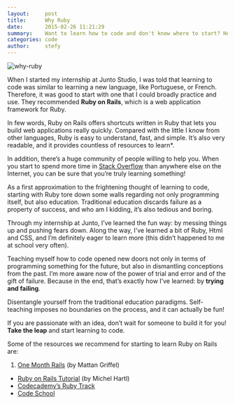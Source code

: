 ```yaml
---
layout:     post
title:      Why Ruby
date:       2015-02-26 11:21:29
summary:    Want to learn how to code and don't know where to start? Here are some useful tips that might help!
categories: code
author:     stefy
---
```


![why-ruby](http://38.media.tumblr.com/e803ec1c8534272215ab3dc633afc37a/tumblr_inline_nkeu02F1HH1sa3u4l.png)

When I started my internship at Junto Studio, I was told that learning to code
was similar to learning a new language, like Portuguese, or French. Therefore,
it was good to start with one that I could broadly practice and use.
They recommended **Ruby on Rails**, which is a web application framework for Ruby.

In few words, Ruby on Rails offers shortcuts written in Ruby that lets you build
web applications really quickly. Compared with the little I know from other
languages, Ruby is easy to understand, fast, and simple. It’s also very readable,
and it provides countless of resources to learn*.

In addition, there’s a huge community of people willing to help you.
When you start to spend more time in [Stack Overflow](http://en.wikipedia.org/wiki/Stack_Overflow) than anywhere else on the
Internet, you can be sure that you’re truly learning something!

As a first approximation to the frightening thought of learning to code,
starting with Ruby tore down some walls regarding not only programming itself,
but also education. Traditional education discards failure as a property of
success, and who am I kidding, it’s also tedious and boring.

Through my internship at Junto, I’ve learned the fun way: by messing things up
and pushing fears down. Along the way, I’ve learned a bit of Ruby, Html
and CSS, and I’m definitely eager to learn more (this didn’t happened to me
at school very often).

Teaching myself how to code opened new doors not only in terms of programming
something for the future, but also in dismantling conceptions from the past.
I’m more aware now of the power of trial and error and of the gift of failure.
Because in the end, that’s exactly how I’ve learned: by **trying and failing**.

Disentangle yourself from the traditional education paradigms. Self-teaching
imposes no boundaries on the process, and it can actually be fun!

If you are passionate with an idea, don’t wait for someone to build it for you!
**Take the leap** and start learning to code.

Some of the resources we recommend for starting to learn Ruby on Rails are:

1. [One Month Rails](https://onemonth.com/courses/one-month-rails/) (by Mattan Griffel)
+ [Ruby on Rails Tutorial](https://www.railstutorial.org/book) (by Michel Hartl)
+ [Codecademy’s Ruby Track](https://www.railstutorial.org/book)
+ [Code School](https://www.codeschool.com/)
